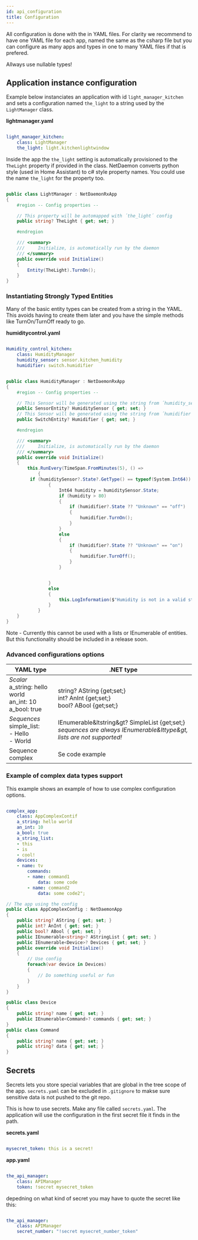 ```yaml
---
id: api_configuration
title: Configuration
---
```


All configuration is done with the in YAML files. For clarity we recommend to have one YAML file for each app, named the same as the csharp file but you can configure as many apps and types in one to many YAML files if that is prefered. 

Allways use nullable types!

## Application instance configuration

Example below instanciates an application with id `light_manager_kitchen` and sets a configuration named `the_light` to a string used by the `LightManager` class.

**lightmanager.yaml**

```yaml

light_manager_kitchen:
    class: LightManager
    the_light: light.kitchenlightwindow

```

Inside the app the `the_light` setting is automatically provisioned to the `TheLight` property if provided in the class. NetDaemon converts python style (used in Home Assistant) to c# style property names. You could use the name `the_light` for the property too.

```csharp

public class LightManager : NetDaemonRxApp
{
    #region -- Config properties --

    // This property will be automapped with ´the_light´ config
    public string? TheLight { get; set; }

    #endregion

    /// <summary>
    ///     Initialize, is automatically run by the daemon
    /// </summary>
    public override void Initialize()
    {
        Entity(TheLight).TurnOn();
    }
}

```

### Instantiating Strongly Typed Entities

Many of the basic entity types can be created from a string in the YAML. This avoids having to create them later and you have the simple methods like TurnOn/TurnOff ready to go.

**humiditycontrol.yaml**

```yaml

Humidity_control_kitchen:
    class: HumidityManager
    humidity_sensor: sensor.kitchen_humidity
    humidifier: switch.humidifier

```

```csharp

public class HumidityManager : NetDaemonRxApp
{
    #region -- Config properties --

    // This Sensor will be generated using the string from ´humidity_sensor´ in the config as the Home Assistant name
    public SensorEntity? HumiditySensor { get; set; }
    // This Sensor will be generated using the string from ´humidifier´ in the config as the Home Assistant name
    public SwitchEntity? Humidifier { get; set; }

    #endregion

    /// <summary>
    ///     Initialize, is automatically run by the daemon
    /// </summary>
    public override void Initialize()
    {
        this.RunEvery(TimeSpan.FromMinutes(5), () =>
            {
         if (humiditySensor?.State?.GetType() == typeof(System.Int64))
                {
                    Int64 humidity = humiditySensor.State;
                    if (humidity > 80)
                    {
                        if (humidifier?.State ?? "Unknown" == "off")
                        {
                            humidifier.TurnOn();
                        }
                    }
                    else
                    {
                        if (humidifier?.State ?? "Unknown" == "on")
                        {
                            humidifier.TurnOff();
                        }
                    }


                }
                else
                {
                    this.LogInformation($"Humidity is not in a valid state. Its current value is {(humiditySensor?.State ?? "Unknown")}");
                }
            }
    }
}

```
Note - Currently this cannot be used with a lists or IEnumerable of entities. But this functionality should be included in a release soon.

### Advanced configurations options

| YAML type                                             | .NET type                                                                |
|-------------------------------------------------------|--------------------------------------------------------------------------|
| *Scalar* <br/>a_string: hello world <br/>an_int: 10 <br/>a_bool: true |<br/>string? AString {get;set;} <br/>int? AnInt {get;set;} <br/>bool? ABool {get;set;} |
| *Sequences* <br/>simple_list:<br/>  - Hello<br/>  - World           |  IEnumerable&ltstring&gt? SimpleList {get;set;} <br/>*sequences are always IEnumerable&lttype&gt, lists are not supported!*                             |
| Sequence complex                                      | Se code example                                                          |


### Example of complex data types support

This example shows an example of how to use complex configuration options. 

```yaml

complex_app:
    class: AppComplexContif
    a_string: hello world
    an_int: 10
    a_bool: true
    a_string_list:
    - this
    - is
    - cool!
    devices:
    - name: tv
        commands:
        - name: command1
            data: some code
        - name: command2
            data: some code2";
```
```csharp
// The app using the config
public class AppComplexConfig : NetDaemonApp
{
    public string? AString { get; set; }
    public int? AnInt { get; set; }
    public bool? ABool { get; set; }
    public IEnumerable<string>? AStringList { get; set; }
    public IEnumerable<Device>? Devices { get; set; }
    public override void Initialize()
    {
        // Use config
        foreach(var device in Devices)
        {
            // Do something useful or fun
        }
    }
}

public class Device
{
    public string? name { get; set; }
    public IEnumerable<Command>? commands { get; set; }
}
public class Command
{
    public string? name { get; set; }
    public string? data { get; set; }
}

```
## Secrets

Secrets lets you store special variables that are global in the tree scope of the app. `secrets.yaml` can be excluded in `.gitignore` to makse sure sensitive data is not pushed to the git repo.

This is how to use secrets. Make any file called `secrets.yaml`. The application will use the configuration in the first secret file it finds in the path.

**secrets.yaml**

```yaml

mysecret_token: this is a secret!

```





**app.yaml**

```yaml

the_api_manager:
    class: APIManager
    token: !secret mysecret_token

```

depedning on what kind of secret you may have to quote the secret like this:

```yaml

the_api_manager:
    class: APIManager
    secret_number: "!secret mysecret_number_token"

```
